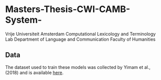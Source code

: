 # Masters-Thesis-CWI-CAMB-System-
Vrije Universiteit Amsterdam Computational Lexicology and Terminology Lab Department of Language and Communication Faculty of Humanities


## Data
The dataset used to train these models was collected by Yimam et al., (2018) and is available [here](https://www.inf.uni-hamburg.de/en/inst/ab/lt/resources/data/complex-word-identification-dataset.html).


